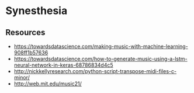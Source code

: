 # Synesthesia

## Resources
* https://towardsdatascience.com/making-music-with-machine-learning-908ff1b57636
* https://towardsdatascience.com/how-to-generate-music-using-a-lstm-neural-network-in-keras-68786834d4c5
* http://nickkellyresearch.com/python-script-transpose-midi-files-c-minor/
* http://web.mit.edu/music21/
